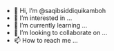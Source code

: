 - 👋 Hi, I’m @saqibsiddiquikamboh
- 👀 I’m interested in ...
- 🌱 I’m currently learning ...
- 💞️ I’m looking to collaborate on ...
- 📫 How to reach me ...

<!---
saqibsiddiquikamboh/saqibsiddiquikamboh is a ✨ special ✨ repository because its `README.md` (this file) appears on your GitHub profile.
You can click the Preview link to take a look at your changes.
--->

